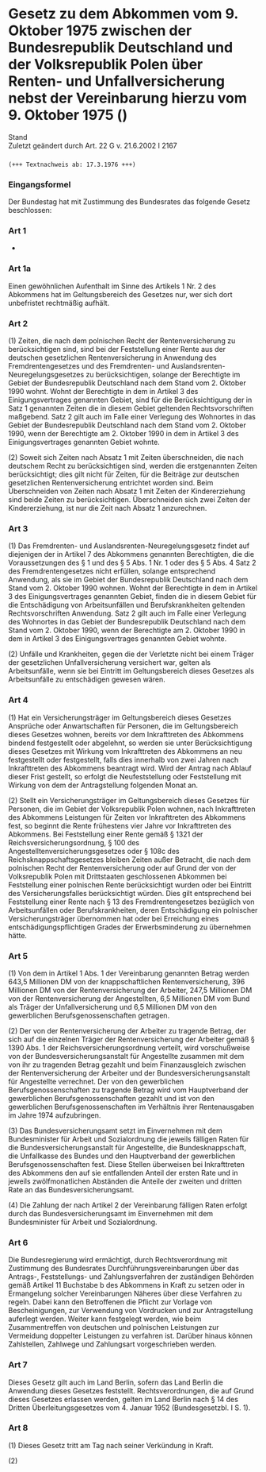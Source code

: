 Gesetz zu dem Abkommen vom 9. Oktober 1975 zwischen der Bundesrepublik Deutschland und der Volksrepublik Polen über Renten- und Unfallversicherung nebst der Vereinbarung hierzu vom 9. Oktober 1975 ()
=======================================================================================================================================================================================================

Stand  
Zuletzt geändert durch Art. 22 G v. 21.6.2002 I 2167

### 

```
(+++ Textnachweis ab: 17.3.1976 +++)
```

### Eingangsformel

Der Bundestag hat mit Zustimmung des Bundesrates das folgende Gesetz beschlossen:

### Art 1

-

### Art 1a

Einen gewöhnlichen Aufenthalt im Sinne des Artikels 1 Nr. 2 des Abkommens hat im Geltungsbereich des Gesetzes nur, wer sich dort unbefristet rechtmäßig aufhält.

### Art 2

(1) Zeiten, die nach dem polnischen Recht der Rentenversicherung zu berücksichtigen sind, sind bei der Feststellung einer Rente aus der deutschen gesetzlichen Rentenversicherung in Anwendung des Fremdrentengesetzes und des Fremdrenten- und Auslandsrenten-Neuregelungsgesetzes zu berücksichtigen, solange der Berechtigte im Gebiet der Bundesrepublik Deutschland nach dem Stand vom 2. Oktober 1990 wohnt. Wohnt der Berechtigte in dem in Artikel 3 des Einigungsvertrages genannten Gebiet, sind für die Berücksichtigung der in Satz 1 genannten Zeiten die in diesem Gebiet geltenden Rechtsvorschriften maßgebend. Satz 2 gilt auch im Falle einer Verlegung des Wohnortes in das Gebiet der Bundesrepublik Deutschland nach dem Stand vom 2. Oktober 1990, wenn der Berechtigte am 2. Oktober 1990 in dem in Artikel 3 des Einigungsvertrages genannten Gebiet wohnte.

(2) Soweit sich Zeiten nach Absatz 1 mit Zeiten überschneiden, die nach deutschem Recht zu berücksichtigen sind, werden die erstgenannten Zeiten berücksichtigt; dies gilt nicht für Zeiten, für die Beiträge zur deutschen gesetzlichen Rentenversicherung entrichtet worden sind. Beim Überschneiden von Zeiten nach Absatz 1 mit Zeiten der Kindererziehung sind beide Zeiten zu berücksichtigen. Überschneiden sich zwei Zeiten der Kindererziehung, ist nur die Zeit nach Absatz 1 anzurechnen.

### Art 3

(1) Das Fremdrenten- und Auslandsrenten-Neuregelungsgesetz findet auf diejenigen der in Artikel 7 des Abkommens genannten Berechtigten, die die Voraussetzungen des § 1 und des § 5 Abs. 1 Nr. 1 oder des § 5 Abs. 4 Satz 2 des Fremdrentengesetzes nicht erfüllen, solange entsprechend Anwendung, als sie im Gebiet der Bundesrepublik Deutschland nach dem Stand vom 2. Oktober 1990 wohnen. Wohnt der Berechtigte in dem in Artikel 3 des Einigungsvertrages genannten Gebiet, finden die in diesem Gebiet für die Entschädigung von Arbeitsunfällen und Berufskrankheiten geltenden Rechtsvorschriften Anwendung. Satz 2 gilt auch im Falle einer Verlegung des Wohnortes in das Gebiet der Bundesrepublik Deutschland nach dem Stand vom 2. Oktober 1990, wenn der Berechtigte am 2. Oktober 1990 in dem in Artikel 3 des Einigungsvertrages genannten Gebiet wohnte.

(2) Unfälle und Krankheiten, gegen die der Verletzte nicht bei einem Träger der gesetzlichen Unfallversicherung versichert war, gelten als Arbeitsunfälle, wenn sie bei Eintritt im Geltungsbereich dieses Gesetzes als Arbeitsunfälle zu entschädigen gewesen wären.

### Art 4

(1) Hat ein Versicherungsträger im Geltungsbereich dieses Gesetzes Ansprüche oder Anwartschaften für Personen, die im Geltungsbereich dieses Gesetzes wohnen, bereits vor dem Inkrafttreten des Abkommens bindend festgestellt oder abgelehnt, so werden sie unter Berücksichtigung dieses Gesetzes mit Wirkung vom Inkrafttreten des Abkommens an neu festgestellt oder festgestellt, falls dies innerhalb von zwei Jahren nach Inkrafttreten des Abkommens beantragt wird. Wird der Antrag nach Ablauf dieser Frist gestellt, so erfolgt die Neufeststellung oder Feststellung mit Wirkung von dem der Antragstellung folgenden Monat an.

(2) Stellt ein Versicherungsträger im Geltungsbereich dieses Gesetzes für Personen, die im Gebiet der Volksrepublik Polen wohnen, nach Inkrafttreten des Abkommens Leistungen für Zeiten vor Inkrafttreten des Abkommens fest, so beginnt die Rente frühestens vier Jahre vor Inkrafttreten des Abkommens. Bei Feststellung einer Rente gemäß § 1321 der Reichsversicherungsordnung, § 100 des Angestelltenversicherungsgesetzes oder § 108c des Reichsknappschaftsgesetzes bleiben Zeiten außer Betracht, die nach dem polnischen Recht der Rentenversicherung oder auf Grund der von der Volksrepublik Polen mit Drittstaaten geschlossenen Abkommen bei Feststellung einer polnischen Rente berücksichtigt wurden oder bei Eintritt des Versicherungsfalles berücksichtigt würden. Dies gilt entsprechend bei Feststellung einer Rente nach § 13 des Fremdrentengesetzes bezüglich von Arbeitsunfällen oder Berufskrankheiten, deren Entschädigung ein polnischer Versicherungsträger übernommen hat oder bei Erreichung eines entschädigungspflichtigen Grades der Erwerbsminderung zu übernehmen hätte.

### Art 5

(1) Von dem in Artikel 1 Abs. 1 der Vereinbarung genannten Betrag werden
643,5 Millionen DM von der knappschaftlichen Rentenversicherung,
396 Millionen DM von der Rentenversicherung der Arbeiter,
247,5 Millionen DM von der Rentenversicherung der Angestellten,
6,5 Millionen DM vom Bund als Träger der Unfallversicherung und
6,5 Millionen DM von den gewerblichen Berufsgenossenschaften
getragen.

(2) Der von der Rentenversicherung der Arbeiter zu tragende Betrag, der sich auf die einzelnen Träger der Rentenversicherung der Arbeiter gemäß § 1390 Abs. 1 der Reichsversicherungsordnung verteilt, wird vorschußweise von der Bundesversicherungsanstalt für Angestellte zusammen mit dem von ihr zu tragenden Betrag gezahlt und beim Finanzausgleich zwischen der Rentenversicherung der Arbeiter und der Bundesversicherungsanstalt für Angestellte verrechnet. Der von den gewerblichen Berufsgenossenschaften zu tragende Betrag wird vom Hauptverband der gewerblichen Berufsgenossenschaften gezahlt und ist von den gewerblichen Berufsgenossenschaften im Verhältnis ihrer Rentenausgaben im Jahre 1974 aufzubringen.

(3) Das Bundesversicherungsamt setzt im Einvernehmen mit dem Bundesminister für Arbeit und Sozialordnung die jeweils fälligen Raten für die Bundesversicherungsanstalt für Angestellte, die Bundesknappschaft, die Unfallkasse des Bundes und den Hauptverband der gewerblichen Berufsgenossenschaften fest. Diese Stellen überweisen bei Inkrafttreten des Abkommens den auf sie entfallenden Anteil der ersten Rate und in jeweils zwölfmonatlichen Abständen die Anteile der zweiten und dritten Rate an das Bundesversicherungsamt.

(4) Die Zahlung der nach Artikel 2 der Vereinbarung fälligen Raten erfolgt durch das Bundesversicherungsamt im Einvernehmen mit dem Bundesminister für Arbeit und Sozialordnung.

### Art 6

Die Bundesregierung wird ermächtigt, durch Rechtsverordnung mit Zustimmung des Bundesrates Durchführungsvereinbarungen über das Antrags-, Feststellungs- und Zahlungsverfahren der zuständigen Behörden gemäß Artikel 11 Buchstabe b des Abkommens in Kraft zu setzen oder in Ermangelung solcher Vereinbarungen Näheres über diese Verfahren zu regeln. Dabei kann den Betroffenen die Pflicht zur Vorlage von Bescheinigungen, zur Verwendung von Vordrucken und zur Antragstellung auferlegt werden. Weiter kann festgelegt werden, wie beim Zusammentreffen von deutschen und polnischen Leistungen zur Vermeidung doppelter Leistungen zu verfahren ist. Darüber hinaus können Zahlstellen, Zahlwege und Zahlungsart vorgeschrieben werden.

### Art 7

Dieses Gesetz gilt auch im Land Berlin, sofern das Land Berlin die Anwendung dieses Gesetzes feststellt. Rechtsverordnungen, die auf Grund dieses Gesetzes erlassen werden, gelten im Land Berlin nach § 14 des Dritten Überleitungsgesetzes vom 4. Januar 1952 (Bundesgesetzbl. I S. 1).

### Art 8

(1) Dieses Gesetz tritt am Tag nach seiner Verkündung in Kraft.

(2)
